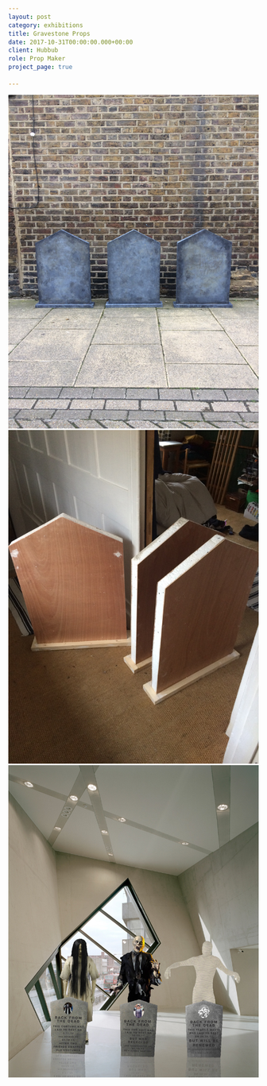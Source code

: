 ```yaml
---
layout: post
category: exhibitions
title: Gravestone Props
date: 2017-10-31T00:00:00.000+00:00
client: Hubbub
role: Prop Maker
project_page: true

---
```

![](/uploads/IMG_4446.JPG)![](/uploads/IMG_4437.JPG)![](/uploads/IMG_4440.JPG)